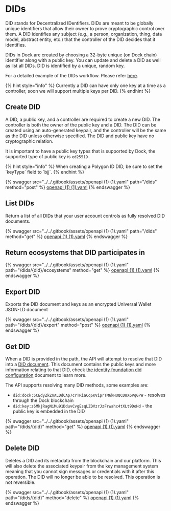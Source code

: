 # DIDs

DID stands for Decentralized IDentifiers. DIDs are meant to be globally unique identifiers that allow their owner to prove cryptographic control over them. A DID identifies any subject (e.g., a person, organization, thing, data model, abstract entity, etc.) that the controller of the DID decides that it identifies.

DIDs in Dock are created by choosing a 32-byte unique (on Dock chain) identifier along with a public key. You can update and delete a DID as well as list all DIDs. DID is identified by a unique, random key.

For a detailed example of the DIDs workflow. Please refer [here](https://github.com/docknetwork/dock-api-js/blob/main/workflows/didFlow.js).

{% hint style="info" %}
Currently a DID can have only one key at a time as a controller, soon we will support multiple keys per DID.
{% endhint %}



## Create DID

A DID, a public key, and a controller are required to create a new DID. The controller is both the owner of the public key and a DID. The DID can be created using an auto-generated keypair, and the controller will be the same as the DID unless otherwise specified. The DID and public key have no cryptographic relation.

It is important to have a public key types that is supported by Dock, the supported type of public key is `ed25519.`

{% hint style="info" %}
When creating a Polygon ID DID, be sure to set the \`keyType\` field to \`bjj\`.
{% endhint %}

{% swagger src="../../.gitbook/assets/openapi (1) (1).yaml" path="/dids" method="post" %}
[openapi (1) (1).yaml](<../../.gitbook/assets/openapi (1) (1).yaml>)
{% endswagger %}

## List DIDs

Return a list of all DIDs that your user account controls as fully resolved DID documents.

{% swagger src="../../.gitbook/assets/openapi (1) (1).yaml" path="/dids" method="get" %}
[openapi (1) (1).yaml](<../../.gitbook/assets/openapi (1) (1).yaml>)
{% endswagger %}

## Return ecosystems that DID participates in <a href="#list-dids-parameters" id="list-dids-parameters"></a>

{% swagger src="../../.gitbook/assets/openapi (1) (1).yaml" path="/dids/{did}/ecosystems" method="get" %}
[openapi (1) (1).yaml](<../../.gitbook/assets/openapi (1) (1).yaml>)
{% endswagger %}

## Export DID

Exports the DID document and keys as an encrypted Universal Wallet JSON-LD document

{% swagger src="../../.gitbook/assets/openapi (1) (1).yaml" path="/dids/{did}/export" method="post" %}
[openapi (1) (1).yaml](<../../.gitbook/assets/openapi (1) (1).yaml>)
{% endswagger %}

## Get DID

When a DID is provided in the path, the API will attempt to resolve that DID into a [DID document](https://www.w3.org/TR/did-core/#dfn-did-documents). This document contains the public keys and more information relating to that DID, check [the identity foundation did configuration](https://identity.foundation/.well-known/resources/did-configuration/) document to learn more.

The API supports resolving many DID methods, some examples are:

* `did:dock:5CEdyZkZnALDdCAp7crTRiaCq6KViprTM6kHUQCD8X6VqGPW` - resolves through the Dock blockchain
* `did:key:z6MkjRagNiMu91DduvCvgEsqLZDVzrJzFrwahc4tXLt9DoHd` - the public key is embedded in the DID

{% swagger src="../../.gitbook/assets/openapi (1) (1).yaml" path="/dids/{did}" method="get" %}
[openapi (1) (1).yaml](<../../.gitbook/assets/openapi (1) (1).yaml>)
{% endswagger %}



## Delete DID <a href="#list-dids-parameters" id="list-dids-parameters"></a>

Deletes a DID and its metadata from the blockchain and our platform. This will also delete the associated keypair from the key management system meaning that you cannot sign messages or credentials with it after this operation. The DID will no longer be able to be resolved. This operation is not reversible.

{% swagger src="../../.gitbook/assets/openapi (1) (1).yaml" path="/dids/{did}" method="delete" %}
[openapi (1) (1).yaml](<../../.gitbook/assets/openapi (1) (1).yaml>)
{% endswagger %}

